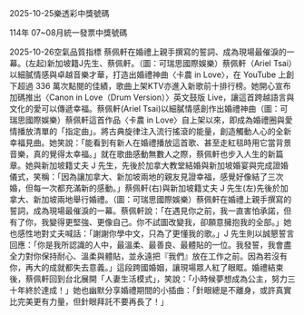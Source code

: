 
2025-10-25樂透彩中獎號碼

                                
114年 07~08月統一發票中獎號碼
                             
2025-10-26空氣品質指標
                              蔡佩軒在婚禮上親手撰寫的誓詞、成為現場最催淚的一幕。(左起)新加坡籍J先生、蔡佩軒。（圖：可瑞思國際娛樂）蔡佩軒（Ariel Tsai）以細膩情感與卓越音樂才華，打造出婚禮神曲〈卡農 in Love〉，在 YouTube 上創下超過 336 萬次點閱的佳績，歌曲上架KTV亦進入新歌前十排行榜。她開心宣布加碼推出〈Canon in Love（Drum Version）〉英文鼓版 Live，讓這首跨越語言與文化的愛可以傳遞幸福。蔡佩軒(Ariel Tsai)以細膩情感創作出婚禮神曲（圖：可瑞思國際娛樂）蔡佩軒這首作品〈卡農 in Love〉自上架以來，即成為婚禮圈與愛情播放清單的「指定曲」。將古典旋律注入流行搖滾的能量，創造觸動人心的全新幸福見曲。她笑說：「能看到有新人在婚禮播放這首歌、甚至走紅毯時用它當背景音樂，真的覺得太幸福。」就在歌曲感動無數人之際，蔡佩軒也步入人生的新篇章。她與新加坡籍丈夫 J 先生，先後於加拿大教堂結婚與新加坡婚宴與完成證婚儀式，笑稱：「因為讓加拿大、新加坡兩地的親友見證幸福，感覺好像結了三次婚，但每一次都充滿新的感動。」蔡佩軒(右)與新加坡籍丈夫 J 先生(左)先後於加拿大、新加坡兩地舉行婚禮。（圖：可瑞思國際娛樂）蔡佩軒在婚禮上親手撰寫的誓詞，成為現場最催淚的一幕。蔡佩軒說：「在遇見你之前，我一直害怕承諾，但有了你，我變得更堅強、更像自己。你不試圖改變我，卻願意擁抱我的全部。」她也感性地對丈夫喊話：「謝謝你學中文，只為了更懂我的歌。」J 先生則以誠懇誓言回應：「你是我所認識的人中，最溫柔、最善良、最體貼的一位。我發誓，我會盡全力對你保持耐心、溫柔與體貼，並永遠把『我們』放在工作之前。因為若沒有你，再大的成就都失去意義。」這段跨國婚姻，讓現場眾人紅了眼眶。婚禮結束後，蔡佩軒回到台北展開「人妻生活模式」，笑說：「小時候夢想成為公主，努力三十年終於達成！」她也幽默分享婚禮期間的小插曲：「針眼總是不離身，或許真實比完美更有力量，但針眼拜託不要再長了！」
